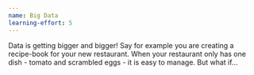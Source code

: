 ```yaml
---
name: Big Data
learning-effort: 5
---
```


Data is getting bigger and bigger! Say for example you are creating a recipe-book for your new restaurant. When your restaurant only has one dish - tomato and scrambled eggs - it is easy to manage. But what if...